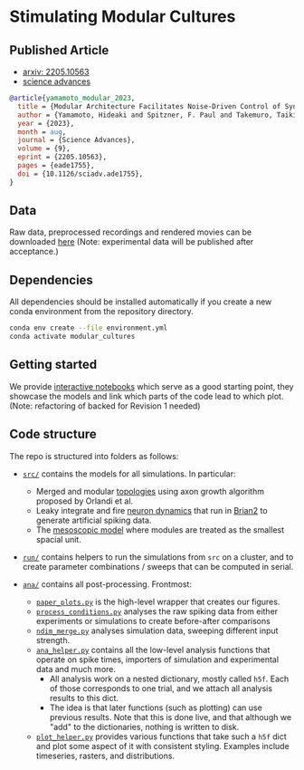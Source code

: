 # Stimulating Modular Cultures

## Published Article

- [arxiv: 2205.10563](https://arxiv.org/abs/2205.10563)
- [science advances](https://www.science.org/doi/10.1126/sciadv.ade1755)

```bibtex
@article{yamamoto_modular_2023,
  title = {Modular Architecture Facilitates Noise-Driven Control of Synchrony in Neuronal Networks},
  author = {Yamamoto, Hideaki and Spitzner, F. Paul and Takemuro, Taiki and Buend{\'i}a, Victor and Murota, Hakuba and Morante, Carla and Konno, Tomohiro and Sato, Shigeo and {Hirano-Iwata}, Ayumi and Levina, Anna and Priesemann, Viola and Mu{\~n}oz, Miguel A. and Zierenberg, Johannes and Soriano, Jordi},
  year = {2023},
  month = aug,
  journal = {Science Advances},
  volume = {9},
  eprint = {2205.10563},
  pages = {eade1755},
  doi = {10.1126/sciadv.ade1755},
}
```

## Data

Raw data, preprocessed recordings and rendered movies can be downloaded [here](https://gin.g-node.org/pspitzner/stimulating_modular_cultures)
(Note: experimental data will be published after acceptance.)

## Dependencies

All dependencies should be installed automatically if you create a new conda environment from the repository directory.
```bash
conda env create --file environment.yml
conda activate modular_cultures
```

## Getting started
We provide [interactive notebooks](notebooks) which serve as a good starting point, they showcase the models and link which parts of the code lead to which plot.
(Note: refactoring of backed for Revision 1 needed)


## Code structure
The repo is structured into folders as follows:

- [`src/`](src) contains the models for all simulations. In particular:
    - Merged and modular [topologies](src/topology.py) using axon growth algorithm proposed by Orlandi et al.
    - Leaky integrate and fire [neuron dynamics](src/quadratic_integrate_and_fire.py) that run in [Brian2](https://brian2.readthedocs.io/en/stable/) to generate artificial spiking data.
    - The [mesoscopic model](src/mesoscopic_model.py) where modules are treated as the smallest spacial unit.

- [`run/`](run) contains helpers to run the simulations from `src` on a cluster, and to create parameter combinations / sweeps that can be computed in serial.

- [`ana/`](ana) contains all post-processing. Frontmost:
    - [`paper_plots.py`](ana/paper_plots.py) is the high-level wrapper that creates our figures.
    - [`process_conditions.py`](ana/process_conditions.py) analyses the raw spiking data from either experiments or simulations to create before-after comparisons
    - [`ndim_merge.py`](ana/ndim_merge.py) analyses simulation data, sweeping different input strength.
    - [`ana_helper.py`](ana/ana_helper.py) contains all the low-level analysis functions that operate on spike times, importers of simulation and experimental data and much more.
        * All analysis work on a nested dictionary, mostly  called `h5f`. Each of those corresponds to one trial, and we attach all analysis results to this dict.
        * The idea is that later functions (such as plotting) can use previous results. Note that this is done live, and that although we "add" to the dictionaries, nothing is written to disk.
    - [`plot_helper.py`](ana/plot_helper.py) provides various functions that take such a `h5f` dict and plot some aspect of it with consistent styling. Examples include timeseries, rasters, and distributions.
